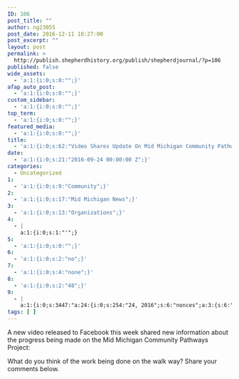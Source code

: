 ```yaml
---
ID: 106
post_title: ""
author: ng23055
post_date: 2016-12-11 18:27:00
post_excerpt: ""
layout: post
permalink: >
  http://publish.shepherdhistory.org/publish/shepherdjournal/?p=106
published: false
wide_assets:
  - 'a:1:{i:0;s:0:"";}'
afap_auto_post:
  - 'a:1:{i:0;s:0:"";}'
custom_sidebar:
  - 'a:1:{i:0;s:0:"";}'
top_term:
  - 'a:1:{i:0;s:0:"";}'
featured_media:
  - 'a:1:{i:0;s:0:"";}'
title:
  - 'a:1:{i:0;s:62:"Video Shares Update On Mid Michigan Community Pathways Project";}'
date:
  - 'a:1:{i:0;s:21:"2016-09-24 00:00:00 Z";}'
categories:
  - Uncategorized
1:
  - 'a:1:{i:0;s:9:"Community";}'
2:
  - 'a:1:{i:0;s:17:"Mid Michigan News";}'
3:
  - 'a:1:{i:0;s:13:"Organizations";}'
4:
  - |
    a:1:{i:0;s:1:"'";}
5:
  - 'a:1:{i:0;s:0:"";}'
6:
  - 'a:1:{i:0;s:2:"no";}'
7:
  - 'a:1:{i:0;s:4:"none";}'
8:
  - 'a:1:{i:0;s:2:"48";}'
9:
  - |
    a:1:{i:0;s:3447:"a:24:{i:0;s:254:"24, 2016";s:6:"nonces";a:3:{s:6:"update";s:10:"8608c1564b";s:6:"delete";s:10:"c0152e9878";s:4:"edit";s:10:"5716975e44";}s:8:"editLink";s:69:"http://www.shepherdhistory.org/wp-admin/post.php?post=552&action=edit";s:4:"meta";b:0;s:10:"authorName";s:10:"Jon";i:1;s:141:"Morgan";s:14:"uploadedToLink";s:69:"http://www.shepherdhistory.org/wp-admin/post.php?post=536&action=edit";s:15:"uploadedToTitle";s:78:"Video";i:2;s:143:"shares new information about the Mid Michigan Community Pathways Project";s:15:"filesizeInBytes";i:666258;s:21:"filesizeHumanReadable";s:6:"651";i:3;s:885:"KB";s:5:"sizes";a:4:{s:9:"thumbnail";a:4:{s:6:"height";i:140;s:5:"width";i:140;s:3:"url";s:80:"http://www.shepherdhistory.org/wp-content/uploads/2016/09/pathway003-140x140.png";s:11:"orientation";s:9:"landscape";}s:6:"medium";a:4:{s:6:"height";i:189;s:5:"width";i:336;s:3:"url";s:80:"http://www.shepherdhistory.org/wp-content/uploads/2016/09/pathway003-336x189.png";s:11:"orientation";s:9:"landscape";}s:5:"large";a:4:{s:6:"height";i:434;s:5:"width";i:771;s:3:"url";s:80:"http://www.shepherdhistory.org/wp-content/uploads/2016/09/pathway003-771x434.png";s:11:"orientation";s:9:"landscape";}s:4:"full";a:4:{s:3:"url";s:72:"http://www.shepherdhistory.org/wp-content/uploads/2016/09/pathway003.png";s:6:"height";i:450;s:5:"width";i:800;s:11:"orientation";s:9:"landscape";}}s:6:"height";i:450;s:5:"width";i:800;s:11:"orientation";s:9:"landscape";s:6:"compat";a:2:{s:4:"item";s:1710:"<input";i:4;s:83:"type="hidden" name="attachments[552][menu_order]" value="0" /><p class="media-types";i:5;s:99:"media-types-required-info">Required fields are marked <span class="required">*</span></p>nttt<table";i:6;s:79:"class="compat-attachment-fields">tt<tr class='compat-field-media_credit'>ttt<th";i:7;s:108:"scope='row' class='label'><label for='attachments-552-media_credit'><span class='alignleft'>Credit</span><br";i:8;s:82:"class='clear' /></label></th>nttt<td class='field'><input type='text' class='text'";i:9;s:80:"id='attachments-552-media_credit' name='attachments[552][media_credit]' value=''";i:10;s:79:" /></td>ntt</tr>ntt<tr class='compat-field-media_credit_url'>ttt<th scope='row'";i:11;s:90:"class='label'><label for='attachments-552-media_credit_url'><span class='alignleft'>Credit";i:12;s:83:"URL</span><br class='clear' /></label></th>nttt<td class='field'><input type='text'";i:13;s:92:"class='text' id='attachments-552-media_credit_url' name='attachments[552][media_credit_url]'";i:14;s:82:"value=''  /></td>ntt</tr>ntt<tr class='compat-field-navis_media_credit_org'>ttt<th";i:15;s:83:"scope='row' class='label'><label for='attachments-552-navis_media_credit_org'><span";i:16;s:77:"class='alignleft'>Organization</span><br class='clear' /></label></th>nttt<td";i:17;s:89:"class='field'><input type='text' class='text' id='attachments-552-navis_media_credit_org'";i:18;s:79:"name='attachments[552][navis_media_credit_org]' value=''  /></td>ntt</tr>ntt<tr";i:19;s:87:"class='compat-field-navis_media_can_distribute'>ttt<th scope='row' class='label'><label";i:20;s:79:"for='attachments-552-navis_media_can_distribute'><span class='alignleft'>Can<br";i:21;s:81:"/>distribute?</span><br class='clear' /></label></th>nttt<td class='field'><input";i:22;s:101:"id="attachments[552][navis_media_can_distribute]" name="attachments[552][navis_media_can_distribute]"";i:23;s:76:"type="checkbox" value="1"  /></td>ntt</tr>n</table>";s:4:"meta";s:0:"";}}}n"";}";}
tags: [ ]
---
```

A new video released to Facebook this week shared new information about the progress being made on the Mid Michigan Community Pathways Project:



What do you think of the work being done on the walk way? Share your comments below.